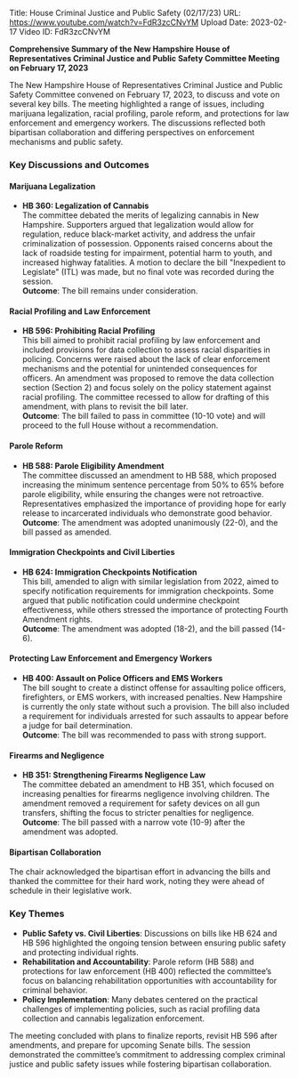 Title: House Criminal Justice and Public Safety (02/17/23)
URL: https://www.youtube.com/watch?v=FdR3zcCNvYM
Upload Date: 2023-02-17
Video ID: FdR3zcCNvYM

**Comprehensive Summary of the New Hampshire House of Representatives Criminal Justice and Public Safety Committee Meeting on February 17, 2023**

The New Hampshire House of Representatives Criminal Justice and Public Safety Committee convened on February 17, 2023, to discuss and vote on several key bills. The meeting highlighted a range of issues, including marijuana legalization, racial profiling, parole reform, and protections for law enforcement and emergency workers. The discussions reflected both bipartisan collaboration and differing perspectives on enforcement mechanisms and public safety.

### **Key Discussions and Outcomes**

#### **Marijuana Legalization**
- **HB 360: Legalization of Cannabis**  
  The committee debated the merits of legalizing cannabis in New Hampshire. Supporters argued that legalization would allow for regulation, reduce black-market activity, and address the unfair criminalization of possession. Opponents raised concerns about the lack of roadside testing for impairment, potential harm to youth, and increased highway fatalities. A motion to declare the bill "Inexpedient to Legislate" (ITL) was made, but no final vote was recorded during the session.  
  **Outcome**: The bill remains under consideration.

#### **Racial Profiling and Law Enforcement**
- **HB 596: Prohibiting Racial Profiling**  
  This bill aimed to prohibit racial profiling by law enforcement and included provisions for data collection to assess racial disparities in policing. Concerns were raised about the lack of clear enforcement mechanisms and the potential for unintended consequences for officers. An amendment was proposed to remove the data collection section (Section 2) and focus solely on the policy statement against racial profiling. The committee recessed to allow for drafting of this amendment, with plans to revisit the bill later.  
  **Outcome**: The bill failed to pass in committee (10-10 vote) and will proceed to the full House without a recommendation.

#### **Parole Reform**
- **HB 588: Parole Eligibility Amendment**  
  The committee discussed an amendment to HB 588, which proposed increasing the minimum sentence percentage from 50% to 65% before parole eligibility, while ensuring the changes were not retroactive. Representatives emphasized the importance of providing hope for early release to incarcerated individuals who demonstrate good behavior.  
  **Outcome**: The amendment was adopted unanimously (22-0), and the bill passed as amended.

#### **Immigration Checkpoints and Civil Liberties**
- **HB 624: Immigration Checkpoints Notification**  
  This bill, amended to align with similar legislation from 2022, aimed to specify notification requirements for immigration checkpoints. Some argued that public notification could undermine checkpoint effectiveness, while others stressed the importance of protecting Fourth Amendment rights.  
  **Outcome**: The amendment was adopted (18-2), and the bill passed (14-6).

#### **Protecting Law Enforcement and Emergency Workers**
- **HB 400: Assault on Police Officers and EMS Workers**  
  The bill sought to create a distinct offense for assaulting police officers, firefighters, or EMS workers, with increased penalties. New Hampshire is currently the only state without such a provision. The bill also included a requirement for individuals arrested for such assaults to appear before a judge for bail determination.  
  **Outcome**: The bill was recommended to pass with strong support.

#### **Firearms and Negligence**
- **HB 351: Strengthening Firearms Negligence Law**  
  The committee debated an amendment to HB 351, which focused on increasing penalties for firearms negligence involving children. The amendment removed a requirement for safety devices on all gun transfers, shifting the focus to stricter penalties for negligence.  
  **Outcome**: The bill passed with a narrow vote (10-9) after the amendment was adopted.

#### **Bipartisan Collaboration**
The chair acknowledged the bipartisan effort in advancing the bills and thanked the committee for their hard work, noting they were ahead of schedule in their legislative work.

### **Key Themes**
- **Public Safety vs. Civil Liberties**: Discussions on bills like HB 624 and HB 596 highlighted the ongoing tension between ensuring public safety and protecting individual rights.  
- **Rehabilitation and Accountability**: Parole reform (HB 588) and protections for law enforcement (HB 400) reflected the committee’s focus on balancing rehabilitation opportunities with accountability for criminal behavior.  
- **Policy Implementation**: Many debates centered on the practical challenges of implementing policies, such as racial profiling data collection and cannabis legalization enforcement.  

The meeting concluded with plans to finalize reports, revisit HB 596 after amendments, and prepare for upcoming Senate bills. The session demonstrated the committee’s commitment to addressing complex criminal justice and public safety issues while fostering bipartisan collaboration.